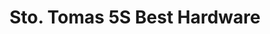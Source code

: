 ---
title: "Sto. Tomas 5S Best Hardware"
url: /santo-tomas/sto-tomas-5s-best-hardware/
shop: Eisenwaren
---